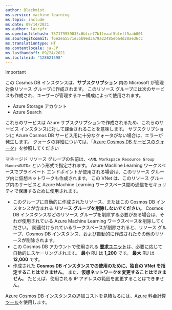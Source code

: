```yaml
---
author: Blackmist
ms.service: machine-learning
ms.topic: include
ms.date: 09/14/2021
ms.author: larryfr
ms.openlocfilehash: 757179959035c6bfce77b1feaaf5bfeff5aab001
ms.sourcegitcommit: f6e2ea5571e35b9ed3a79a22485eba4d20ae36cc
ms.translationtype: HT
ms.contentlocale: ja-JP
ms.lasthandoff: 09/24/2021
ms.locfileid: "128621598"
---
```

> [!IMPORTANT]
> この Cosmos DB インスタンスは、__サブスクリプション__ 内の Microsoft が管理対象リソース グループに作成されます。 このリソース グループには次のサービスも作成され、ユーザーが管理するキー構成によって使用されます。
> * Azure Storage アカウント
> * Azure Search
>
> これらのサービスは Azure サブスクリプションで作成されるため、これらのサービス インスタンスに対して課金されることを意味します。 サブスクリプションに Azure Cosmos DB サービス用に十分なクォータがない場合は、エラーが発生します。 クォータの詳細については、「[Azure Cosmos DB サービスのクォータ](/azure/cosmos-db/concepts-limits)」を参照してください
>
> マネージド リソース グループの名前は、`<AML Workspace Resource Group Name><GUID>` という形式で指定されます。 Azure Machine Learning ワークスペースでプライベート エンドポイントが使用される場合は、このリソース グループ内に仮想ネットワークも作成されます。 この VNet は、このリソース グループ内のサービスと Azure Machine Learning ワークスペース間の通信をセキュリティで保護するために使用されます。
> 
> * このグループに自動的に作成されたリソース、またはこの Cosmos DB インスタンスが含まれる __リソース グループを削除しないでください__。 Cosmos DB インスタンスなどのリソース グループを削除する必要がある場合は、それが使用されている Azure Machine Learning ワークスペースを削除してください。 関連付けられているワークスペースが削除されると、リソース グループ、Cosmos DB インスタンス、および自動的に作成されたその他のリソースが削除されます。
> * この Cosmos DB アカウントで使用される [__要求ユニット__](../articles/cosmos-db/request-units.md)は、必要に応じて自動的にスケーリングされます。 __最小__ RU は __1,200__ です。 __最大__ RU は __12,000__ です。
> * 作成された __Cosmos DB インスタンスでの使用のために、独自の VNet を指定することはできません__。 また、__仮想ネットワークを変更することはできません__。 たとえば、使用される IP アドレスの範囲を変更することはできません。
> 
> Azure Cosmos DB インスタンスの追加コストを見積もるには、[Azure 料金計算ツール](https://azure.microsoft.com/pricing/calculator/)を使用します。